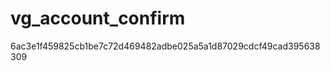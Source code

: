 vg_account_confirm
==================
6ac3e1f459825cb1be7c72d469482adbe025a5a1d87029cdcf49cad395638309
